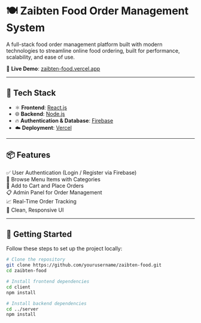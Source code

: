 # 🍽️ Zaibten Food Order Management System

A full-stack food order management platform built with modern technologies to streamline online food ordering, built for performance, scalability, and ease of use.

🚀 **Live Demo**: [zaibten-food.vercel.app](https://zaibtenfood.vercel.app)

---

## 🔧 Tech Stack

- ⚛️ **Frontend**: [React.js](https://reactjs.org/)
- 🌐 **Backend**: [Node.js](https://nodejs.org/)
- 🔥 **Authentication & Database**: [Firebase](https://firebase.google.com/)
- ☁️ **Deployment**: [Vercel](https://vercel.com/)

---

## 📦 Features

✅ User Authentication (Login / Register via Firebase)  
🍔 Browse Menu Items with Categories  
🛒 Add to Cart and Place Orders  
📋 Admin Panel for Order Management  
📈 Real-Time Order Tracking  
🎨 Clean, Responsive UI


---

## 🚀 Getting Started

Follow these steps to set up the project locally:

```bash
# Clone the repository
git clone https://github.com/yourusername/zaibten-food.git
cd zaibten-food

# Install frontend dependencies
cd client
npm install

# Install backend dependencies
cd ../server
npm install
